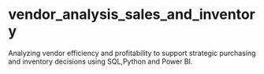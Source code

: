 # vendor_analysis_sales_and_inventory
Analyzing vendor efficiency and profitability to support strategic purchasing and inventory decisions using SQL,Python and Power BI.
